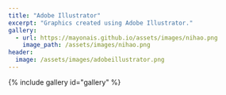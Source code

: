 ```yaml
---
title: "Adobe Illustrator"
excerpt: "Graphics created using Adobe Illustrator."
gallery:
  - url: https://mayonais.github.io/assets/images/nihao.png
    image_path: /assets/images/nihao.png
header:
  image: /assets/images/adobeillustrator.png
---
```

{% include gallery id="gallery" %}